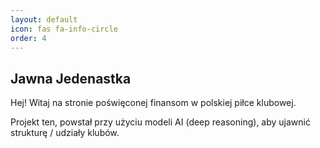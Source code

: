```yaml
---
layout: default
icon: fas fa-info-circle
order: 4
---
```


## Jawna Jedenastka
Hej! Witaj na stronie poświęconej finansom w polskiej piłce klubowej.

Projekt ten, powstał przy użyciu modeli AI (deep reasoning), aby ujawnić strukturę / udziały klubów.